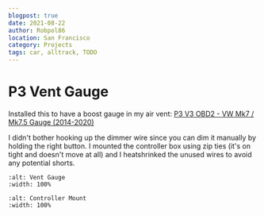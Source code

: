 ```yaml
---
blogpost: true
date: 2021-08-22
author: Robpol86
location: San Francisco
category: Projects
tags: car, alltrack, TODO
---
```


# P3 Vent Gauge

Installed this to have a boost gauge in my air vent:
[P3 V3 OBD2 - VW Mk7 / Mk7.5 Gauge (2014-2020)](https://www.p3cars.com/volkswagen/p3-v3-obd2-vw-mk7-mk7-5-gauge-2014-2019/)

I didn't bother hooking up the dimmer wire since you can dim it manually by holding the right button. I mounted the
controller box using zip ties (it's on tight and doesn't move at all) and I heatshrinked the unused wires to avoid any
potential shorts.

```{imgur-figure} qAFrhWS
:alt: Vent Gauge
:width: 100%
```

```{imgur-figure} KXQqsg6
:alt: Controller Mount
:width: 100%
```

